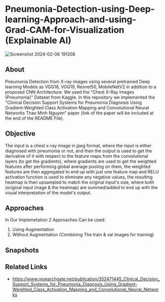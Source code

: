 # Pneumonia-Detection-using-Deep-learning-Approach-and-using-Grad-CAM-for-Visualization (Explainable AI)

![Screenshot 2024-02-06 191208](https://github.com/SaraElwatany/Pneumonia-Detection-using-Deep-learning-Approach-and-using-Grad-CAM-for-Visualization/assets/93448764/8939342d-3ce0-490e-a5ee-9612ab9d84ae)

## About
Pneumonia Detection from X-ray images using several pretrained Deep learning Models as VGG16, VGG19, Resnet50, MobileNetV2 in addition to a proposed CNN Architecture.
We used the "Chest X-Ray Images (Pneumonia)" Dataset from Kaggle. In this repository we implemented the "Clinical Decision Support Systems for Pneumonia Diagnosis Using Gradient-Weighted 
Class Activation Mapping and Convolutional Neural Networks Thao Minh Nguyen" paper (link of the paper will be included at the end of the README File).

## Objective

The input is a chest x-ray image in jpeg format, where the input is either diagnosed with pneumonia or not, and then the output is used to get the derivative of it with respect to the feature maps from the convolutional layers (to get the gradients), where gradients are used to get the weighted features after performing global average pooling on them, the weighted features are then aggregated to end up with just one feature map and RELU activation function is used to eliminate any negative values, the resulting heatmap is then upsampled to match the original input's size, where both (original input image & the heatmap) are summed/added to end up with the visual interpretation of the model's output.

## Approaches
In Our Implemetation 2 Approaches Can be used:


1. Using Augmentation
2. Without Augmentation (Combining The train & val images for training)

## Snapshots


## Related Links
- https://www.researchgate.net/publication/352471445_Clinical_Decision_Support_Systems_for_Pneumonia_Diagnosis_Using_Gradient-Weighted_Class_Activation_Mapping_and_Convolutional_Neural_Networks
